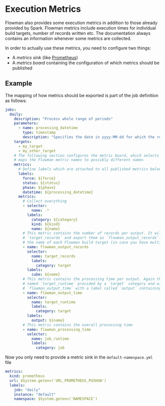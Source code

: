 # Execution Metrics

Flowman also provides some execution metrics in addition to those already provided by Spark. Flowman metrics include
execution times for individual build targets, number of records written etc. The documentation always contains an
information whenever some metrics are collected.

In order to actually use these metrics, you need to configure two things:
* A *metrics sink* (like [Prometheus](../spec/metric/prometheus.md))
* A *metrics board* containing the configuration of which metrics should be published

## Example
The mapping of how metrics should be exported is part of the job definition as follows:
```yaml
jobs:
  daily:
    description: "Process whole range of periods"
    parameters:
      - name: processing_datetime
        type: timestamp
        description: "Specifies the date in yyyy-MM-dd for which the result will be generated"
    targets:
      - my_target
      - my_other_target
    # The following section configures the metric board, which selects the Flowman metrics of interest and also
    # maps the Flowman metric names to possibly different names
    metrics:
      # Define labels which are attached to all published metrics below  
      labels:
        force: ${force}
        status: ${status}
        phase: ${phase}
        datetime: ${processing_datetime}
      metrics:
        # Collect everything
        - selector:
            name: .*
          labels:
            category: ${category}
            kind: ${kind}
            name: ${name}
        # This metric contains the number of records per output. It will search all metrics called
        # `target_records` and export them as `flowman_output_records`. It will also label each metric with
        # the name of each Flowman build target (in case you have multiple targets)
        - name: flowman_output_records
          selector:
            name: target_records
            labels:
              category: target
          labels:
            cube: ${name}
        # This metric contains the processing time per output. Again the selector will search for all metrics
        # named `target_runtime` provided by a `target` category and will export these metrics as
        # `flowman_output_time` with a label called `output` containing the name of the Flowman build target
        - name: flowman_output_time
          selector:
            name: target_runtime
            labels:
              category: target
          labels:
            output: ${name}
        # This metric contains the overall processing time
        - name: flowman_processing_time
          selector:
            name: job_runtime
            labels:
              category: job
```

Now you only need to provide a metric sink in the `default-namespace.yml` file
```yaml
metrics:
  kind: prometheus
  url: $System.getenv('URL_PROMETHEUS_PUSHGW')
  labels:
    job: "daily"
    instance: "default"
    namespace: $System.getenv('NAMESPACE')
```
